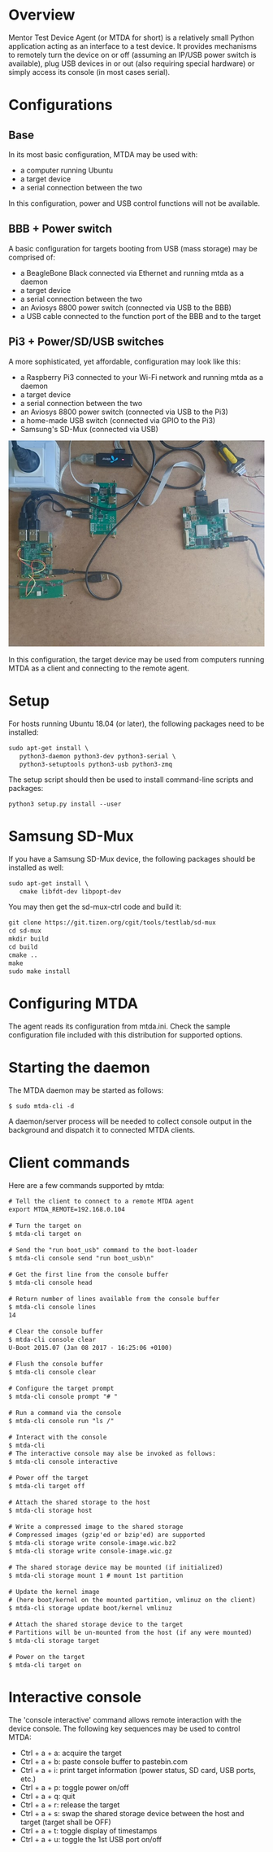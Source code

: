 
# Overview

Mentor Test Device Agent (or MTDA for short) is a relatively small Python application
acting as an interface to a test device. It provides mechanisms to remotely turn the
device on or off (assuming an IP/USB power switch is available), plug USB devices in
or out (also requiring special hardware) or simply access its console (in most cases
serial).

# Configurations

## Base

In its most basic configuration, MTDA may be used with:

   * a computer running Ubuntu
   * a target device
   * a serial connection between the two

In this configuration, power and USB control functions will not be available.

## BBB + Power switch

A basic configuration for targets booting from USB (mass storage) may be comprised of:

   * a BeagleBone Black connected via Ethernet and running mtda as a daemon
   * a target device
   * a serial connection between the two
   * an Aviosys 8800 power switch (connected via USB to the BBB)
   * a USB cable connected to the function port of the BBB and to the target

## Pi3 + Power/SD/USB switches

A more sophisticated, yet affordable, configuration may look like this:

   * a Raspberry Pi3 connected to your Wi-Fi network and running mtda as a daemon
   * a target device
   * a serial connection between the two
   * an Aviosys 8800 power switch (connected via USB to the Pi3)
   * a home-made USB switch (connected via GPIO to the Pi3)
   * Samsung's SD-Mux (connected via USB)

![Pi3 setup](Documentation/Pi3+Aviosys8800+SDMux+USB+MX6Q.jpg)

In this configuration, the target device may be used from computers running MTDA as
a client and connecting to the remote agent.

# Setup

For hosts running Ubuntu 18.04 (or later), the following packages need to be installed:

```
sudo apt-get install \
   python3-daemon python3-dev python3-serial \
   python3-setuptools python3-usb python3-zmq
```

The setup script should then be used to install command-line scripts and packages:

```
python3 setup.py install --user
```

# Samsung SD-Mux

If you have a Samsung SD-Mux device, the following packages should be installed as well:

```
sudo apt-get install \
   cmake libfdt-dev libpopt-dev
```

You may then get the sd-mux-ctrl code and build it:

```
git clone https://git.tizen.org/cgit/tools/testlab/sd-mux
cd sd-mux
mkdir build
cd build
cmake ..
make
sudo make install
```

# Configuring MTDA

The agent reads its configuration from mtda.ini.
Check the sample configuration file included with this distribution for supported options.

# Starting the daemon

The MTDA daemon may be started as follows:

```
$ sudo mtda-cli -d
```

A daemon/server process will be needed to collect console output in the background and
dispatch it to connected MTDA clients.

# Client commands

Here are a few commands supported by mtda:

```
# Tell the client to connect to a remote MTDA agent
export MTDA_REMOTE=192.168.0.104

# Turn the target on
$ mtda-cli target on

# Send the "run boot_usb" command to the boot-loader
$ mtda-cli console send "run boot_usb\n"

# Get the first line from the console buffer
$ mtda-cli console head

# Return number of lines available from the console buffer
$ mtda-cli console lines
14

# Clear the console buffer
$ mtda-cli console clear
U-Boot 2015.07 (Jan 08 2017 - 16:25:06 +0100)

# Flush the console buffer
$ mtda-cli console clear

# Configure the target prompt
$ mtda-cli console prompt "# "

# Run a command via the console
$ mtda-cli console run "ls /"

# Interact with the console
$ mtda-cli
# The interactive console may alse be invoked as follows:
$ mtda-cli console interactive

# Power off the target
$ mtda-cli target off

# Attach the shared storage to the host
$ mtda-cli storage host

# Write a compressed image to the shared storage 
# Compressed images (gzip'ed or bzip'ed) are supported
$ mtda-cli storage write console-image.wic.bz2
$ mtda-cli storage write console-image.wic.gz

# The shared storage device may be mounted (if initialized)
$ mtda-cli storage mount 1 # mount 1st partition

# Update the kernel image
# (here boot/kernel on the mounted partition, vmlinuz on the client)
$ mtda-cli storage update boot/kernel vmlinuz

# Attach the shared storage device to the target
# Partitions will be un-mounted from the host (if any were mounted)
$ mtda-cli storage target

# Power on the target
$ mtda-cli target on
```

# Interactive console

The 'console interactive' command allows remote interaction with the device console.
The following key sequences may be used to control MTDA:

   * Ctrl + a + a: acquire the target
   * Ctrl + a + b: paste console buffer to pastebin.com
   * Ctrl + a + i: print target information (power status, SD card, USB ports, etc.)
   * Ctrl + a + p: toggle power on/off
   * Ctrl + a + q: quit
   * Ctrl + a + r: release the target
   * Ctrl + a + s: swap the shared storage device between the host and target (target shall be OFF)
   * Ctrl + a + t: toggle display of timestamps
   * Ctrl + a + u: toggle the 1st USB port on/off

